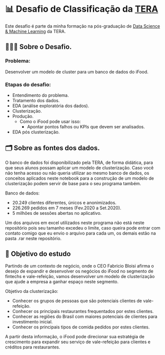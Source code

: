 # 📊 Desafio de Classificação da [TERA](https://somostera.com/)

Este desafio é parte da minha formação na pós-graduação de [Data Science & Machine Learning](https://somostera.com/cursos/data-science-machine-learning) da TERA.

## 🧑🏼‍🔬 Sobre o Desafio.

### Problema:
Desenvolver um modelo de cluster para um banco de dados do iFood.

### Etapas do desafio:
* Entendimento do problema.
* Tratamento dos dados.
* EDA (análise exploratória dos dados).
* Clusterização.
* Produção.
   * Como o iFood pode usar isso:
      * Apontar pontos falhos ou KPIs que devem ser analisados.
* EDA pós clusterização.

## 🗂️ Sobre as fontes dos dados.

O banco de dados foi disponibilizado pela TERA, de forma didática, para que seus alunos possam aplicar um modelo de clusterização. Caso você não tenha acesso ou não queria utilizar ao mesmo banco de dados, os conceitos aplicados neste notebook para a construção de um modelo de clusterização podem servir de base para o seu programa também.

Banco de dados:

* 20.249 clientes diferentes, únicos e anonimizados.
* 226.269 pedidos em 7 meses (Fev.2020 a Set.2020).
* 5 milhões de sessões abertas no aplicativo.

Um dos arquivos em excel utilizados neste programa não está neste repositório pois seu tamanho excedeu o limite, caso queira pode entrar com contato comigo que eu envio o arquivo para cada um, os demais estão na pasta .rar neste repositório.

## 🎯 Objetivo do estudo

Partindo de um contexto de negócio, onde o CEO Fabricio Bloisi afirma o desejo de expandir e desenvolver os negócios do iFood no segmento de fintechs e vale-refeição, vamos desenvolver um modelo de clusterização que ajude a empresa a ganhar espaço neste segmento.

Objetivo da clusterização:

* Conhecer os grupos de pessoas que são potenciais clientes de vale-refeição.
* Conhecer os principais restaurantes frequentados por estes clientes.
* Conhecer as regiões do Brasil com maiores potenciais de clientes para investimento inicial.
* Conhecer os principais tipos de comida pedidos por estes clientes.

A partir desta informação, o iFood pode direcionar sua estratégia de crescimento para expandir seu serviço de vale-refeição para clientes e créditos para restaurantes.
